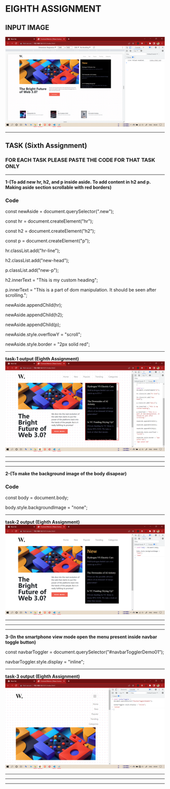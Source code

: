 # EIGHTH ASSIGNMENT

## INPUT IMAGE

![INPUT IMAGE](./INPUT.png)

--------------------------------------------------

## TASK (Sixth Assignment)

### **FOR EACH TASK PLEASE PASTE THE CODE FOR THAT TASK ONLY**

----------------------------------------------------------

**1-(To add new hr, h2, and p inside aside. To add content in h2 and p. Making aside section scrollable with red borders)**

### **Code**

const newAside = document.querySelector(".new");

const hr = document.createElement("hr");

const h2 = document.createElement("h2");

const p = document.createElement("p");

hr.classList.add("hr-line");

h2.classList.add("new-head");

p.classList.add("new-p");

h2.innerText = "This is my custom heading";

p.innerText = "This is a part of dom manipulation. It should be seen after scrolling.";

newAside.appendChild(hr);

newAside.appendChild(h2);

newAside.appendChild(p);

newAside.style.overflowY = "scroll";

newAside.style.border = "2px solid red";

------------------------------------
**task-1 output (Eighth Assignment)**
![task-1 Output](./A8-Task-1-OUTPUT.png)

------------------------------------
------------------------------------
------------------------------------

**2-(To make the background image of the body disapear)**

### **Code**

const body = document.body;

body.style.backgroundImage = "none";

------------------------------------
**task-2 output (Eighth Assignment)**
![task-2 Output](./A8-Task-2-OUTPUT.png)

------------------------------------
------------------------------------
------------------------------------


**3-(In the smartphone view mode open the menu present inside navbar toggle button)**


const navbarToggler = document.querySelector("#navbarTogglerDemo01");

navbarToggler.style.display = "inline";


------------------------------------
**task-3 output (Eighth Assignment)**
![task-3 Output](./A8-Task-3-OUTPUT.png)

------------------------------------
------------------------------------
------------------------------------
